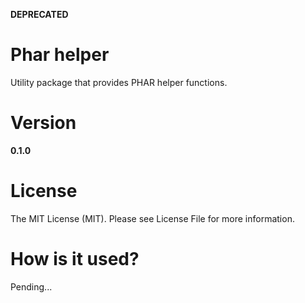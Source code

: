 **DEPRECATED**

Phar helper
===========

Utility package that provides PHAR helper functions.

Version
=======

__0.1.0__

License
=======

The MIT License (MIT). Please see License File for more information.

How is it used?
===============

Pending...
